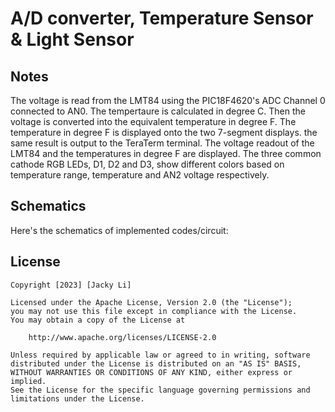 # A/D converter, Temperature Sensor & Light Sensor

## Notes

The voltage is read from the LMT84 using the PIC18F4620's ADC Channel 0 connected to AN0. The tempertaure is calculated in degree C. Then the voltage is converted into the equivalent temperature in degree F. The temperature in degree F is displayed onto the two 7-segment displays. the same result is output to the TeraTerm terminal. The voltage readout of the LMT84 and the temperatures in degree F are displayed. The three common cathode RGB LEDs, D1, D2 and D3, show different colors based on temperature range, temperature and AN2 voltage respectively.

## Schematics

Here's the schematics of implemented codes/circuit:

## License

    Copyright [2023] [Jacky Li]

    Licensed under the Apache License, Version 2.0 (the "License");
    you may not use this file except in compliance with the License.
    You may obtain a copy of the License at

        http://www.apache.org/licenses/LICENSE-2.0

    Unless required by applicable law or agreed to in writing, software
    distributed under the License is distributed on an "AS IS" BASIS,
    WITHOUT WARRANTIES OR CONDITIONS OF ANY KIND, either express or implied.
    See the License for the specific language governing permissions and
    limitations under the License.
